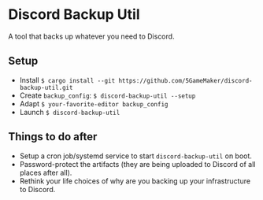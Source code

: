 # Discord Backup Util

A tool that backs up whatever you need to Discord.

## Setup

- Install
`$ cargo install --git https://github.com/5GameMaker/discord-backup-util.git`
- Create `backup_config`:
`$ discord-backup-util --setup`
- Adapt
`$ your-favorite-editor backup_config`
- Launch
`$ discord-backup-util`

## Things to do after

- Setup a cron job/systemd service to start `discord-backup-util` on boot.
- Password-protect the artifacts (they are being uploaded to Discord of all places after all).
- Rethink your life choices of why are you backing up your infrastructure to Discord.
